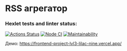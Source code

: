 # RSS агрегатор

### Hexlet tests and linter status:
[![Actions Status](https://github.com/leetvig/frontend-project-lvl3/workflows/hexlet-check/badge.svg)](https://github.com/leetvig/frontend-project-lvl3/actions)
[![Node CI](https://github.com/leetvig/frontend-project-lvl3/actions/workflows/node.js.yml/badge.svg)](https://github.com/leetvig/frontend-project-lvl3/actions/workflows/node.js.yml)
[![Maintainability](https://api.codeclimate.com/v1/badges/3a5a5f9169ae694879de/maintainability)](https://codeclimate.com/github/leetvig/frontend-project-lvl3/maintainability)

Демо: https://frontend-project-lvl3-lilac-nine.vercel.app/
